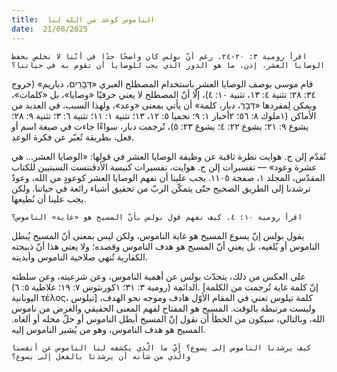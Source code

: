 ```yaml
---
title:  الناموس كوعد من الله لنا
date:  21/08/2025
---
```


`اقرأ رومية ٣: ٢٠-٢٤. رغم أنّ بولس كان واضحًا جدًا في أنّنا لا نخلص بحفظ الوصايا العشر، إذن، ما هو الدور الّذي يجب للوصايا أن تقوم به في حياتنا؟`

قام موسى بوصف الوصايا العشر باستخدام المصطلح العبري «דְּבָרִֽים، دباريم» (خروج ٣٤: ٢٨؛ تثنية ٤: ١٣، تثنية ١٠: ٤)، إلّا أنّ المصطلح لا يعني حرفيًا «وصايا»، بل «كلمات»، ويمكن لِمفردها «דְּבָרִֽ، دبار، كلمة» أن يأتي بمعنى «وعد»، ولهذا السبب، في العديد من الأماكن (١ملوك ٨: ٥٦؛ ٢أخبار ١: ٩؛ نحميا ٥: ١٢، ١٣؛ تثنية ١: ١١؛ تثنية ٦: ٣؛ تثنية ٩: ٢٨؛ يشوع ٩: ٢١؛ يشوع ٢٢: ٤؛ يشوع ٢٣: ٥)، تُرجمت دبار، سواءًا جاءت في صيغة اسم أو فعل، بطريقة تُعبّر عن فكرة الوعد.

تُقدّم إلن ج. هوايت نظرة ثاقبة عن وظيفة الوصايا العشر في قولها: «الوصايا العشر... هي عشرة وعود» — تفسيرات إلن ج. هوايت، تفسيرات كنيسة الأدڤنتست السبتيين للكتاب المقدّس، المجلد ١، صفحة ١١٠٥. يجب علينا أن نفهم الوصايا العشر كوعودٍ من الله، وعودٌ ترشدنا إلى الطريق الصحيح حتّى يتمكّن الربّ من تحقيق أشياء رائعة في حياتنا. ولكن يجب علينا أن نُطيعها.

`اقرأ رومية ١٠: ٤. كيف نفهم قول بولس بأنّ المسيح هو «غاية» الناموس؟`

يقول بولس إنّ يسوع المسيح هو غاية الناموس، ولكن ليس بمعنى أنّ المسيح يُبطل الناموس أو يُلغيه، بل يعني أنّ المسيح هو هدف الناموس وقصده؛ ولا يعني هذا أنّ ذبيحته الكفارية تُنهي صلاحية الناموس وأبديته.

على العكس من ذلك، يتحدّث بولس عن أهمية الناموس، وعن شرعيته، وعن سلطته الدائمة (رومية ٣: ٣١؛ ١كورنثوس ٧: ١٩؛ غلاطية ٥: ٦). [إنّ كلمة غاية تُرجمت من الكلمة اليونانية τέλος، تيلوس] كلمة تيلوس تعني في المقام الأوّل هادف وموجه نحو الهدف، وليست مرتبطة بالوقت. المسيح هو المفتاح لفهم المعنى الحقيقي والغرض من ناموس الله، وبالتالي، سيكون من الخطأ أن نقول إنّ المسيح أبطل الناموس أو حلّ محله أو ألغاه. المسيح هو هدف الناموس، وهو من يُشير الناموس إليه.

`كيف يرشدنا الناموس إلى يسوع؟ أيّ ما الّذي يكشفه لنا الناموس عن أنفسنا والّذي من شأنه أن يرشدنا بالفعل إلى يسوع؟`